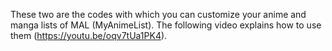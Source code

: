 These two are the codes with which you can customize your anime and manga lists of MAL (MyAnimeList). The following video explains how to use them (https://youtu.be/oqv7tUa1PK4).
